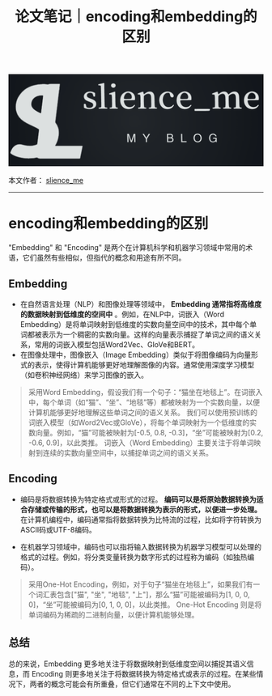 ﻿---
layout: post
title: 论文笔记｜encoding和embedding的区别
categories: [论文笔记]
description: encoding和embedding的区别
keywords: 机器学习, 论文笔记
mermaid: false
sequence: false
flow: false
mathjax: false
mindmap: false
mindmap2: false
---


![在这里插入图片描述](/images/posts/logo_slienceme3.png)

本文作者： [slience_me](https://slienceme.cn/)

---
# encoding和embedding的区别

"Embedding" 和 "Encoding" 是两个在计算机科学和机器学习领域中常用的术语，它们虽然有些相似，但指代的概念和用途有所不同。

 ## Embedding
 - 在自然语言处理（NLP）和图像处理等领域中， **Embedding 通常指将高维度的数据映射到低维度的空间中** 。例如，在NLP中，词嵌入（Word Embedding）是将单词映射到低维度的实数向量空间中的技术，其中每个单词都被表示为一个稠密的实数向量。这样的向量表示捕捉了单词之间的语义关系，常用的词嵌入模型包括Word2Vec、GloVe和BERT。
 - 在图像处理中，图像嵌入（Image Embedding）类似于将图像编码为向量形式的表示，使得计算机能够更好地理解图像的内容。通常使用深度学习模型（如卷积神经网络）来学习图像的嵌入。

> 采用Word Embedding，假设我们有一个句子：“猫坐在地毯上”。在词嵌入中，每个单词（如“猫”、“坐”、“地毯”等）都被映射为一个实数向量，以便计算机能够更好地理解这些单词之间的语义关系。 我们可以使用预训练的词嵌入模型（如Word2Vec或GloVe），将每个单词映射为一个低维度的实数向量。例如，“猫”可能被映射为[-0.5, 0.8, -0.3]，“坐”可能被映射为[0.2, -0.6, 0.9]，以此类推。
> 词嵌入（Word Embedding）主要关注于将单词映射到连续的实数向量空间中，以捕捉单词之间的语义关系。


## Encoding
   - 编码是将数据转换为特定格式或形式的过程。 **编码可以是将原始数据转换为适合存储或传输的形式，也可以是将数据转换为表示的形式，以便进一步处理。** 在计算机编程中，编码通常指将数据转换为比特流的过程，比如将字符转换为ASCII码或UTF-8编码。
  
   - 在机器学习领域中，编码也可以指将输入数据转换为机器学习模型可以处理的格式的过程。例如，将分类变量转换为数字形式的过程称为编码（如独热编码）。

> 采用One-Hot Encoding，例如，对于句子“猫坐在地毯上”，如果我们有一个词汇表包含["猫", "坐", "地毯", "上"]，那么“猫”可能被编码为[1, 0, 0, 0]，“坐”可能被编码为[0, 1, 0, 0]，以此类推。
> One-Hot Encoding 则是将单词编码为稀疏的二进制向量，以便计算机能够处理。

## 总结


总的来说，Embedding 更多地关注于将数据映射到低维度空间以捕捉其语义信息，而 Encoding 则更多地关注于将数据转换为特定格式或表示的过程。在某些情况下，两者的概念可能会有所重叠，但它们通常在不同的上下文中使用。

